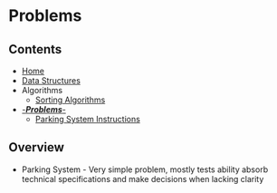 # Problems

## Contents
* [Home](/)
* [Data Structures](/src/main/java/org/algomonster/datastructures)
* Algorithms
    * [Sorting Algorithms](/src/main/java/org/algomonster/algorithms/sort)
* [-***Problems***-](/src/main/java/org/algomonster/problems)
    * [Parking System Instructions](/src/main/java/org/algomonster/problems/instructions/ParkingSystem.md)

## Overview

* Parking System - Very simple problem, mostly tests ability absorb technical specifications and make decisions when lacking clarity